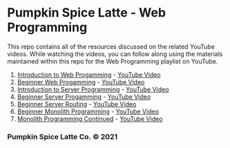 # Pumpkin Spice Latte - Web Programming

This repo contains all of the resources discussed on the related YouTube videos.
While watching the videos, you can follow along using the materials maintained
within this repo for the Web Programming playlist on YouTube.

1. [Introduction to Web Progamming](./introtoweb.pdf) - [YouTube Video](https://youtu.be/HXSABb9Jpo8)
2. [Beginner Web Progamming](./basicweb) - [YouTube Video](https://youtu.be/9MZtw0Mh9oY)
3. [Introduction to Server Programming](./introtoservers.pdf) - [YouTube Video](https://youtu.be/bTuhZWoOgsU)
4. [Beginner Server Progamming](./basicserver) - [YouTube Video](https://youtu.be/vH8cB6uxEN4)
5. [Beginner Server Routing](./basicrouting) - [YouTube Video](https://youtu.be/pc2oCi-ZTjU)
6. [Beginner Monolith Programming](./basicmonolith) - [YouTube Video](https://youtu.be/LsocxaeTHcc)
7. [Monolith Programming Continued](./basicmonolith) - [YouTube Video](./basicmonolith/monolith.pdf)

### Pumpkin Spice Latte Co. © 2021
